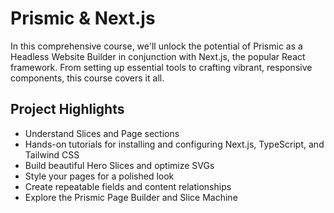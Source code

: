 # Prismic & Next.js

In this comprehensive course, we'll unlock the potential of Prismic as a Headless Website Builder in conjunction with Next.js, the popular React framework. From setting up essential tools to crafting vibrant, responsive components, this course covers it all.

## Project Highlights

- Understand Slices and Page sections
- Hands-on tutorials for installing and configuring Next.js, TypeScript, and Tailwind CSS
- Build beautiful Hero Slices and optimize SVGs
- Style your pages for a polished look
- Create repeatable fields and content relationships
- Explore the Prismic Page Builder and Slice Machine
